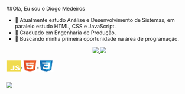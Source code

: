 ##Olá, Eu sou o Diogo Medeiros

- 🔭 Atualmente estudo Análise e Desenvolvimento de Sistemas, em paralelo estudo HTML, CSS e JavaScript.
- 🌱 Graduado em Engenharia de Produção.
- 🤔 Buscando minha primeira oportunidade na área de programação.

<div align="center">
  <a href="https://beacons.ai/diogo-tavares-medeiros">
  <img height="180em" src="https://github-readme-stats.vercel.app/api?username=diogo-tavares-medeiros&show_icons=true&theme=dark&include_all_commits=true&count_private=true"/>
  <img height="180em" src="https://github-readme-stats.vercel.app/api/top-langs/?username=diogo-tavares-medeiros&layout=compact&langs_count=7&theme=dark"/>
</div>

<div style="display: inline_block"><br>
  <img align="center" alt="Rafa-Js" height="30" width="40" src="https://raw.githubusercontent.com/devicons/devicon/master/icons/javascript/javascript-plain.svg">
  <img align="center" alt="Rafa-HTML" height="30" width="40" src="https://raw.githubusercontent.com/devicons/devicon/master/icons/html5/html5-original.svg">
  <img align="center" alt="Rafa-CSS" height="30" width="40" src="https://raw.githubusercontent.com/devicons/devicon/master/icons/css3/css3-original.svg">
</div>

##

<div>
 <a href="https://www.linkedin.com/in/diogo-m-38169a1a6/" target="_blank"><img src="https://img.shields.io/badge/-LinkedIn-%230077B5?style=for-the-badge&logo=linkedin&logoColor=white" target="_blank"></a> 
</div>

